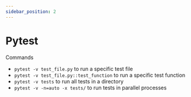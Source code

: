 ```yaml
---
sidebar_position: 2
---
```


# Pytest

Commands

- `pytest -v test_file.py` to run a specific test file
- `pytest -v test_file.py::test_function` to run a specific test function
- `pytest -v tests` to run all tests in a directory
- `pytest -v -n=auto -x tests/` to run tests in parallel processes
